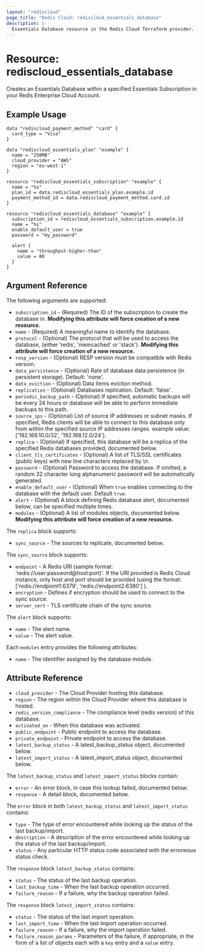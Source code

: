 ```yaml
---
layout: "rediscloud"
page_title: "Redis Cloud: rediscloud_essentials_database"
description: |-
  Essentials Database resource in the Redis Cloud Terraform provider.
---
```


# Resource: rediscloud_essentials_database

Creates an Essentials Database within a specified Essentials Subscription in your Redis Enterprise Cloud Account.

## Example Usage

```hcl
data "rediscloud_payment_method" "card" {
  card_type = "Visa"
}

data "rediscloud_essentials_plan" "example" {
  name = "250MB"
  cloud_provider = "AWS"
  region = "eu-west-1"
}

resource "rediscloud_essentials_subscription" "example" {
  name = "%s"
  plan_id = data.rediscloud_essentials_plan.example.id
  payment_method_id = data.rediscloud_payment_method.card.id
}

resource "rediscloud_essentials_database" "example" {
  subscription_id = rediscloud_essentials_subscription.example.id
  name = "%s"
  enable_default_user = true
  password = "my_password"

  alert {
    name = "throughput-higher-than"
    value = 80
  }
}
```

## Argument Reference

The following arguments are supported:

* `subscription_id` - (Required) The ID of the subscription to create the database in. **Modifying this attribute will force creation of a new resource.**
* `name` - (Required) A meaningful name to identify the database.
* `protocol` - (Optional) The protocol that will be used to access the database, (either ‘redis’, 'memcached’ or 'stack'). **Modifying this attribute will force creation of a new resource.**
* `resp_version` - (Optional) RESP version must be compatible with Redis version.
* `data_persistence` - (Optional) Rate of database data persistence (in persistent storage). Default: 'none'.
* `data_eviction` - (Optional) Data items eviction method.
* `replication` - (Optional) Databases replication. Default: 'false'.
* `periodic_backup_path` - (Optional) If specified, automatic backups will be every 24 hours or database will be able to perform immediate backups to this path.
* `source_ips` - (Optional) List of source IP addresses or subnet masks. If specified, Redis clients will be able to connect to this database only from within the specified source IP addresses ranges. example value: ['192.168.10.0/32', '192.168.12.0/24'].
* `replica` - (Optional) If specified, this database will be a replica of the specified Redis databases provided, documented below.
* `client_tls_certificates` - (Optional) A list of TLS/SSL certificates (public keys) with new line characters replaced by \n.
* `password` - (Optional) Password to access the database. If omitted, a random 32 character long alphanumeric password will be automatically generated.
* `enable_default_user` - (Optional) When `true` enables connecting to the database with the default user. Default `true`.
* `alert` - (Optional) A block defining Redis database alert, documented below, can be specified multiple times.
* `modules` - (Optional) A list of modules objects, documented below. **Modifying this attribute will force creation of a new resource.**

The `replica` block supports:

* `sync_source` - The sources to replicate, documented below.

The `sync_source` block supports:

* `endpoint` - A Redis URI (sample format: 'redis://user:password@host:port)'. If the URI provided is Redis Cloud instance, only host and port should be provided (using the format: ['redis://endpoint1:6379', 'redis://endpoint2:6380'] ).
* `encryption` - Defines if encryption should be used to connect to the sync source.
* `server_cert` - TLS certificate chain of the sync source.

The `alert` block supports:

* `name` - The alert name.
* `value` - The alert value.

Each `modules` entry provides the following attributes:

* `name` - The identifier assigned by the database module.

## Attribute Reference

* `cloud_provider` - The Cloud Provider hosting this database.
* `region` - The region within the Cloud Provider where this database is hosted.
* `redis_version_compliance` - The compliance level (redis version) of this database.
* `activated_on` - When this database was activated.
* `public_endpoint` - Public endpoint to access the database.
* `private_endpoint` - Private endpoint to access the database.
* `latest_backup_status` - A latest_backup_status object, documented below.
* `latest_import_status` - A latest_import_status object, documented below.

The `latest_backup_status` and `latest_import_status` blocks contain:

* `error` - An error block, in case this lookup failed, documented below.
* `response` - A detail block, documented below.

The `error` block in both `latest_backup_status` and `latest_import_status` contains:

* `type` - The type of error encountered while looking up the status of the last backup/import.
* `description` - A description of the error encountered while looking up the status of the last backup/import.
* `status` - Any particular HTTP status code associated with the erroneous status check.

The `response` block `latest_backup_status` contains:

* `status` - The status of the last backup operation.
* `last_backup_time` - When the last backup operation occurred.
* `failure_reason` - If a failure, why the backup operation failed.

The `response` block `latest_import_status` contains:

* `status` - The status of the last import operation.
* `last_import_time` - When the last import operation occurred.
* `failure_reason` - If a failure, why the import operation failed.
* `failure_reason_params` - Parameters of the failure, if appropriate, in the form of a list of objects each with a `key` entry and a `value` entry.
